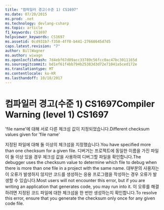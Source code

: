 ```yaml
---
title: "컴파일러 경고(수준 1) CS1697"
ms.date: 07/20/2015
ms.prod: .net
ms.technology: devlang-csharp
ms.topic: article
f1_keywords: CS1697
helpviewer_keywords: CS1697
ms.assetid: 0cd931b7-f358-4ff0-b441-27668645d7d5
caps.latest.revision: "7"
author: BillWagner
ms.author: wiwagn
ms.openlocfilehash: 7d4ebf67d09acc33789c56fcc0ac47bc3011165d
ms.sourcegitcommit: bd1ef61f4bb794b25383d3d72e71041a5ced172e
ms.translationtype: MT
ms.contentlocale: ko-KR
ms.lasthandoff: 10/18/2017
---
```

# <a name="compiler-warning-level-1-cs1697"></a><span data-ttu-id="3ca58-102">컴파일러 경고(수준 1) CS1697</span><span class="sxs-lookup"><span data-stu-id="3ca58-102">Compiler Warning (level 1) CS1697</span></span>
<span data-ttu-id="3ca58-103">'file name'에 대해 서로 다른 체크섬 값이 지정되었습니다.</span><span class="sxs-lookup"><span data-stu-id="3ca58-103">Different checksum values given for 'file name'</span></span>  
  
 <span data-ttu-id="3ca58-104">지정된 파일에 대해 둘 이상의 체크섬을 지정했습니다.</span><span class="sxs-lookup"><span data-stu-id="3ca58-104">You have specified more than one checksum for a given file.</span></span> <span data-ttu-id="3ca58-105">디버거는 프로젝트에 동일한 이름을 가진 파일이 둘 이상 있을 경우 체크섬 값을 사용하여 디버그할 파일을 확인합니다.</span><span class="sxs-lookup"><span data-stu-id="3ca58-105">The debugger uses the checksum value to determine which file to debug when there is more than one file in a project with the same name.</span></span> <span data-ttu-id="3ca58-106">대부분의 사용자는 이 오류가 발생하지 않지만 코드를 생성하는 응용 프로그램을 작성하는 경우 오류가 발생할 수 있습니다.</span><span class="sxs-lookup"><span data-stu-id="3ca58-106">Most users will not encounter this error, but if you are writing an application that generates code, you may run into it.</span></span> <span data-ttu-id="3ca58-107">이 오류를 해결하려면 지정된 코드 파일에 대한 체크섬을 한 번만 생성하는지 확인합니다.</span><span class="sxs-lookup"><span data-stu-id="3ca58-107">To resolve this error, ensure that you generate the checksum only once for any given code file.</span></span>
